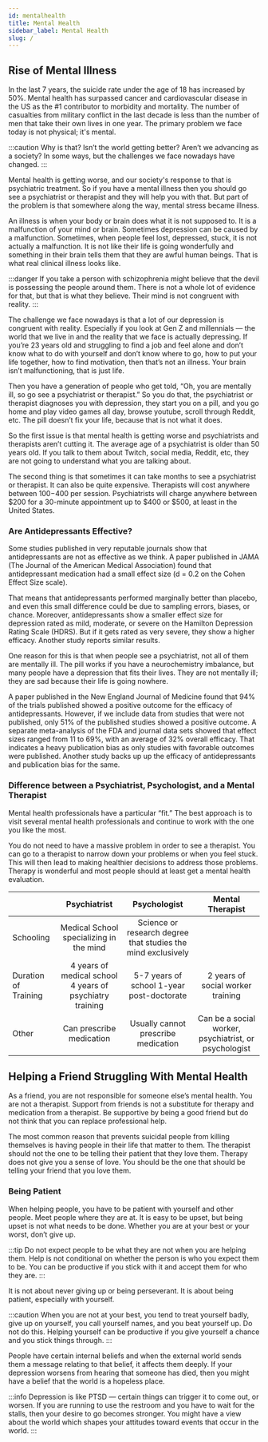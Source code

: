 ```yaml
---
id: mentalhealth
title: Mental Health
sidebar_label: Mental Health
slug: /
---
```


## Rise of Mental Illness

In the last 7 years, the suicide rate under the age of 18 has increased by 50%. Mental health has surpassed cancer and cardiovascular disease in the US as the #1 contributor to morbidity and mortality. The number of casualties from military conflict in the last decade is less than the number of men that take their own lives in one year. The primary problem we face today is not physical; it's mental.

:::caution Why is that? Isn’t the world getting better? Aren’t we advancing as a society?
In some ways, but the challenges we face nowadays have changed.
:::

Mental health is getting worse, and our society's response to that is psychiatric treatment. So if you have a mental illness then you should go see a psychiatrist or therapist and they will help you with that. But part of the problem is that somewhere along the way, mental stress became illness.

An illness is when your body or brain does what it is not supposed to. It is a malfunction of your mind or brain. Sometimes depression can be caused by a malfunction. Sometimes, when people feel lost, depressed, stuck, it is not actually a malfunction. It is not like their life is going wonderfully and something in their brain tells them that they are awful human beings. That is what real clinical illness looks like.

:::danger
If you take a person with schizophrenia might believe that the devil is possessing the people around them. There is not a whole lot of evidence for that, but that is what they believe. Their mind is not congruent with reality.
:::

The challenge we face nowadays is that a lot of our depression is congruent with reality. Especially if you look at Gen Z and millennials — the world that we live in and the reality that we face is actually depressing. If you’re 23 years old and struggling to find a job and feel alone and don’t know what to do with yourself and don’t know where to go, how to put your life together, how to find motivation, then that’s not an illness. Your brain isn’t malfunctioning, that is just life.

Then you have a generation of people who get told, “Oh, you are mentally ill, so go see a psychiatrist or therapist.” So you do that, the psychiatrist or therapist diagnoses you with depression, they start you on a pill, and you go home and play video games all day, browse youtube, scroll through Reddit, etc. The pill doesn’t fix your life, because that is not what it does.

So the first issue is that mental health is getting worse and psychiatrists and therapists aren’t cutting it. The average age of a psychiatrist is older than 50 years old. If you talk to them about Twitch, social media, Reddit, etc, they are not going to understand what you are talking about.

The second thing is that sometimes it can take months to see a psychiatrist or therapist. It can also be quite expensive. Therapists will cost anywhere between $100-$400 per session. Psychiatrists will charge anywhere between $200 for a 30-minute appointment up to $400 or $500, at least in the United States.

### Are Antidepressants Effective?
Some studies published in very reputable journals show that antidepressants are not as effective as we think. A paper published in JAMA (The Journal of the American Medical Association) found that antidepressant medication had a small effect size (d = 0.2 on the Cohen Effect Size scale).

That means that antidepressants performed marginally better than placebo, and even this small difference could be due to sampling errors, biases, or chance. Moreover, antidepressants show a smaller effect size for depression rated as mild, moderate, or severe on the Hamilton Depression Rating Scale (HDRS). But if it gets rated as very severe, they show a higher efficacy. Another study reports similar results.

One reason for this is that when people see a psychiatrist, not all of them are mentally ill. The pill works if you have a neurochemistry imbalance, but many people have a depression that fits their lives. They are not mentally ill; they are sad because their life is going nowhere.

A paper published in the New England Journal of Medicine found that 94% of the trials published showed a positive outcome for the efficacy of antidepressants. However, if we include data from studies that were not published, only 51% of the published studies showed a positive outcome. A separate meta-analysis of the FDA and journal data sets showed that effect sizes ranged from 11 to 69%, with an average of 32% overall efficacy. That indicates a heavy publication bias as only studies with favorable outcomes were published. Another study backs up up the efficacy of antidepressants and publication bias for the same.

### Difference between a Psychiatrist, Psychologist, and a Mental Therapist
Mental health professionals have a particular “fit.” The best approach is to visit several mental health professionals and continue to work with the one you like the most.

You do not need to have a massive problem in order to see a therapist. You can go to a therapist to narrow down your problems or when you feel stuck. This will then lead to making healthier decisions to address those problems. Therapy is wonderful and most people should at least get a mental health evaluation.

|   |  Psychiatrist | Psychologist  |   Mental Therapist |
|---| :-------------: | :-----------: | :-----: |
| Schooling | Medical School specializing in the mind| Science or research degree that studies the mind exclusively |  |
| Duration of Training | 4 years of medical school 4 years of psychiatry training | 5-7 years of school 1-year post-doctorate | 2 years of social worker training |
| Other | Can prescribe medication | Usually cannot prescribe medication | Can be a social worker, psychiatrist, or psychologist |

## Helping a Friend Struggling With Mental Health
As a friend, you are not responsible for someone else’s mental health. You are not a therapist. Support from friends is not a substitute for therapy and medication from a therapist. Be supportive by being a good friend but do not think that you can replace professional help.

The most common reason that prevents suicidal people from killing themselves is having people in their life that matter to them. The therapist should not the one to be telling their patient that they love them. Therapy does not give you a sense of love. You should be the one that should be telling your friend that you love them.

### Being Patient
When helping people, you have to be patient with yourself and other people. Meet people where they are at. It is easy to be upset, but being upset is not what needs to be done. Whether you are at your best or your worst, don’t give up.

:::tip
Do not expect people to be what they are not when you are helping them. Help is not conditional on whether the person is who you expect them to be. You can be productive if you stick with it and accept them for who they are.
:::

It is not about never giving up or being perseverant. It is about being patient, especially with yourself.

:::caution
When you are not at your best, you tend to treat yourself badly, give up on yourself, you call yourself names, and you beat yourself up. Do not do this. Helping yourself can be productive if you give yourself a chance and you stick things through.
:::

People have certain internal beliefs and when the external world sends them a message relating to that belief, it affects them deeply. If your depression worsens from hearing that someone has died, then you might have a belief that the world is a hopeless place.

:::info
Depression is like PTSD — certain things can trigger it to come out, or worsen. If you are running to use the restroom and you have to wait for the stalls, then your desire to go becomes stronger. You might have a view about the world which shapes your attitudes toward events that occur in the world. 
:::